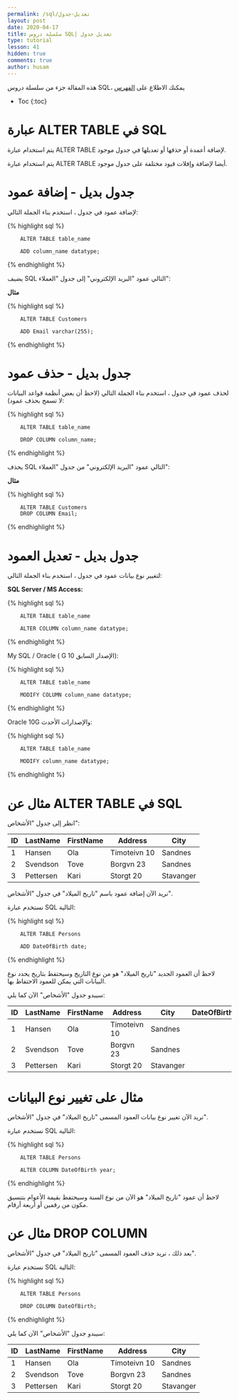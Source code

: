 ```yaml
---
permalink: /sql/تعديل-جدول
layout: post
date: 2020-04-17
title: سلسلة دروس SQL| تعديل جدول
type: tutorial
lesson: 41
hidden: true
comments: true
author: husam
---
```


هذه المقالة جزء من سلسلة دروس SQL، يمكنك الاطلاع على [الفهرس](intro)

* Toc
{:toc}

# عبارة ALTER TABLE في SQL

يتم استخدام عبارة ALTER TABLE لإضافة أعمدة أو حذفها أو تعديلها في جدول موجود.

يتم استخدام عبارة ALTER TABLE أيضا لإضافة وإفلات قيود مختلفة على جدول موجود.

# جدول بديل - إضافة عمود

لإضافة عمود في جدول ، استخدم بناء الجملة التالي:

{% highlight sql %}

		ALTER TABLE table_name

		ADD column_name datatype;

{% endhighlight %}

يضيف SQL التالي عمود "البريد الإلكتروني" إلى جدول "العملاء":

**مثال**

{% highlight sql %}

		ALTER TABLE Customers

		ADD Email varchar(255);

{% endhighlight %}

# جدول بديل - حذف عمود


لحذف عمود في جدول ، استخدم بناء الجملة التالي (لاحظ أن بعض أنظمة قواعد البيانات لا تسمح بحذف عمود):

{% highlight sql %}

		ALTER TABLE table_name

		DROP COLUMN column_name; 

{% endhighlight %}

يحذف SQL التالي عمود "البريد الإلكتروني" من جدول "العملاء":

**مثال**

{% highlight sql %}

		ALTER TABLE Customers
		DROP COLUMN Email;

{% endhighlight %}

# جدول بديل - تعديل العمود

لتغيير نوع بيانات عمود في جدول ، استخدم بناء الجملة التالي:

**SQL Server / MS Access:**

{% highlight sql %}

		ALTER TABLE table_name

		ALTER COLUMN column_name datatype; 

{% endhighlight %}

My SQL / Oracle ( G الإصدار السابق 10):

{% highlight sql %}

		ALTER TABLE table_name

		MODIFY COLUMN column_name datatype;
 
{% endhighlight %}

Oracle 10G والإصدارات الأحدث:

{% highlight sql %}

		ALTER TABLE table_name

		MODIFY column_name datatype;

{% endhighlight %} 

# مثال عن ALTER TABLE في SQL

انظر إلى جدول "الأشخاص":

| ID 	| LastName |	FirstName |	Address |	City |
| ----- | -------- | ------------ | ----------- |------------ |
| 1 |	Hansen |	Ola |	Timoteivn 10 |	Sandnes |
| 2 |	Svendson |	Tove |	Borgvn 23 |	Sandnes |
| 3 |	Pettersen |	Kari |	Storgt 20 |	Stavanger |


نريد الآن إضافة عمود باسم "تاريخ الميلاد" في جدول "الأشخاص".

نستخدم عبارة SQL التالية:

{% highlight sql %}

		ALTER TABLE Persons

		ADD DateOfBirth date; 

{% endhighlight %} 

لاحظ أن العمود الجديد "تاريخ الميلاد" هو من نوع التاريخ وسيحتفظ بتاريخ يحدد نوع البيانات التي يمكن للعمود الاحتفاظ بها.

سيبدو جدول "الأشخاص" الآن كما يلي:

| ID |	LastName |	FirstName |	Address |	City |	DateOfBirth |
| --- | --------- | ------------- | ----------- | ---------- | ------------- |
| 1 |	Hansen |	Ola |	Timoteivn 10 |	Sandnes |                   |	
| 2 |	Svendson |	Tove |	Borgvn 23 |	Sandnes |                   |	
| 3 |	Pettersen |	Kari |	Storgt 20 |	Stavanger |                 |	

# مثال على تغيير نوع البيانات

 
نريد الآن تغيير نوع بيانات العمود المسمى "تاريخ الميلاد" في جدول "الأشخاص".

نستخدم عبارة SQL التالية:

{% highlight sql %}

		ALTER TABLE Persons

		ALTER COLUMN DateOfBirth year; 

{% endhighlight %}

لاحظ أن عمود "تاريخ الميلاد" هو الآن من نوع السنة وسيحتفظ بقيمة الأعوام بتنسيق مكون من رقمين أو أربعة أرقام.

# مثال عن DROP COLUMN

بعد ذلك ، نريد حذف العمود المسمى "تاريخ الميلاد" في جدول "الأشخاص".

نستخدم عبارة SQL التالية:

{% highlight sql %}

		ALTER TABLE Persons

		DROP COLUMN DateOfBirth; 

{% endhighlight %}

سيبدو جدول "الأشخاص" الآن كما يلي:

| ID |	LastName |	FirstName |	Address |	City |
| --- | ------- | ---------------- | ---------- | ---------- |
| 1 |	Hansen |	Ola |	Timoteivn 10 |	Sandnes |
| 2 |	Svendson |	Tove |	Borgvn 23 |	Sandnes |
| 3 | 	Pettersen |	Kari |	Storgt 20 |	Stavanger |


